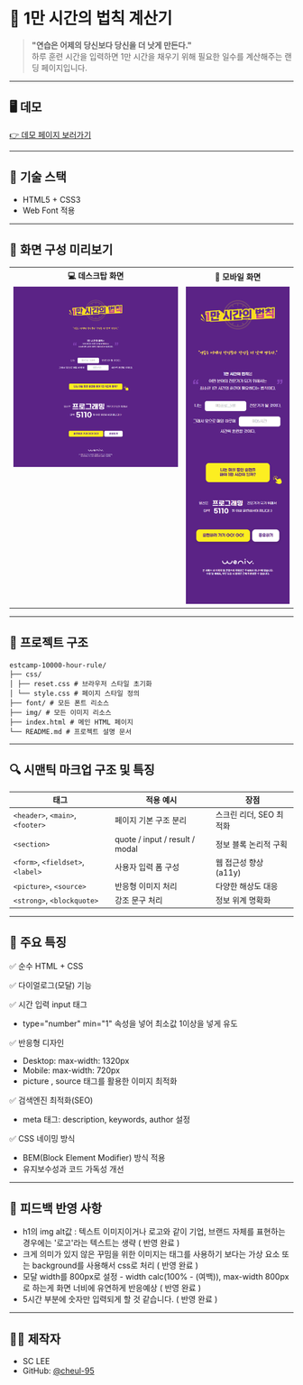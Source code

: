 # 📘 1만 시간의 법칙 계산기

> **"연습은 어제의 당신보다 당신을 더 낫게 만든다."**  
> 하루 훈련 시간을 입력하면 1만 시간을 채우기 위해 필요한 일수를 계산해주는 랜딩 페이지입니다.


---
## 🖥️ 데모

[👉 데모 페이지 보러가기](https://cheul-95.github.io/estcamp-10000-hour-rule/)  

---
## 🧩 기술 스택

- HTML5 + CSS3 
- Web Font 적용 

---
## 📸 화면 구성 미리보기

<table align="center">
  <tr>
    <th align="center">💻 데스크탑 화면</th>
    <th align="center">📱 모바일 화면</th>
  </tr>
  <tr>
    <td align="center" valign="top">
      <img src="./img/1만시간-pc.png" alt="Desktop View" width="400">
    </td>
    <td align="center" valign="top">
      <img src="./img/1만시간-m.png" alt="Mobile View" width="250">
    </td>
  </tr>
</table>

---
## 📁 프로젝트 구조

```
estcamp-10000-hour-rule/
├── css/
│ ├── reset.css # 브라우저 스타일 초기화
│ └── style.css # 페이지 스타일 정의
├── font/ # 모든 폰트 리소스
├── img/ # 모든 이미지 리소스
├── index.html # 메인 HTML 페이지
└── README.md # 프로젝트 설명 문서
```

---
## 🔍 시맨틱 마크업 구조 및 특징

<table>
  <thead>
    <tr>
      <th>태그</th>
      <th>적용 예시</th>
      <th>장점</th>
    </tr>
  </thead>
  <tbody>
    <tr>
      <td><code>&lt;header&gt;</code>, <code>&lt;main&gt;</code>, <code>&lt;footer&gt;</code></td>
      <td>페이지 기본 구조 분리</td>
      <td>스크린 리더, SEO 최적화</td>
    </tr>
    <tr>
      <td><code>&lt;section&gt;</code></td>
      <td>quote / input / result / modal</td>
      <td>정보 블록 논리적 구획</td>
    </tr>
    <tr>
      <td><code>&lt;form&gt;</code>, <code>&lt;fieldset&gt;</code>, <code>&lt;label&gt;</code></td>
      <td>사용자 입력 폼 구성</td>
      <td>웹 접근성 향상 (a11y)</td>
    </tr>
    <tr>
      <td><code>&lt;picture&gt;</code>, <code>&lt;source&gt;</code></td>
      <td>반응형 이미지 처리</td>
      <td>다양한 해상도 대응</td>
    </tr>
    <tr>
      <td><code>&lt;strong&gt;</code>, <code>&lt;blockquote&gt;</code></td>
      <td>강조 문구 처리</td>
      <td>정보 위계 명확화</td>
    </tr>
  </tbody>
</table>


---

## 📌 주요 특징

✅ 순수 HTML + CSS 

✅ 다이얼로그(모달) 기능

✅ 시간 입력 input 태그  
  - type="number" min="1" 속성을 넣어 최소값 1이상을 넣게 유도

✅ 반응형 디자인
  - Desktop: max-width: 1320px
  - Mobile: max-width: 720px
  - picture , source 태그를 활용한 이미지 최적화
    
✅ 검색엔진 최적화(SEO)
  - meta 태그: description, keywords, author 설정

✅ CSS 네이밍 방식
  - BEM(Block Element Modifier) 방식 적용
  - 유지보수성과 코드 가독성 개선 

---

## 📝 피드백 반영 사항

- h1의 img alt값 : 텍스트 이미지이거나 로고와 같이 기업, 브랜드 자체를 표현하는 경우에는 '로고'라는 텍스트는 생략 ( 반영 완료 )
- 크게 의미가 있지 않은 꾸밈을 위한 이미지는 태그를 사용하기 보다는 가상 요소 또는 background를 사용해서 css로 처리 ( 반영 완료 )
- 모달 width를 800px로 설정 - width calc(100% - (여백)), max-width 800px로 하는게 화면 너비에 유연하게 반응예상 ( 반영 완료 )
- 5시간 부분에 숫자만 입력되게 할 것 같습니다. ( 반영 완료 )

---
## 🙋‍♀️ 제작자

- SC LEE  
- GitHub: [@cheul-95](https://github.com/cheul-95)

